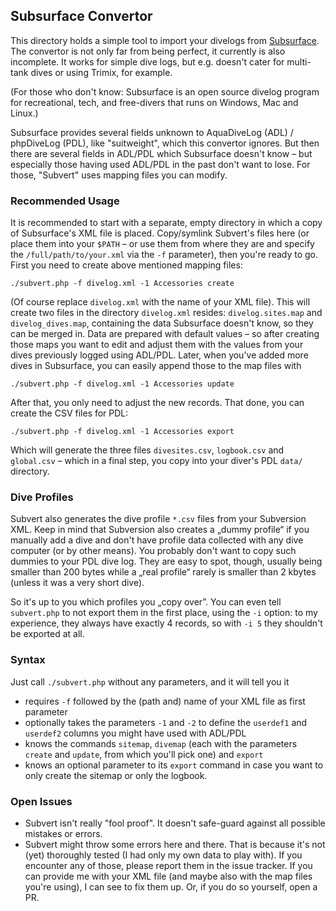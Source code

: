 ## Subsurface Convertor
This directory holds a simple tool to import your divelogs from [Subsurface](https://subsurface-divelog.org/).
The convertor is not only far from being perfect, it currently is also incomplete. It works for simple
dive logs, but e.g. doesn't cater for multi-tank dives or using Trimix, for example.

(For those who don't know: Subsurface is an open source divelog program for recreational, tech, and free-divers
that runs on Windows, Mac and Linux.)

Subsurface provides several fields unknown to AquaDiveLog (ADL) / phpDiveLog (PDL), like "suitweight",
which this convertor ignores. But then there are several fields in ADL/PDL which Subsurface doesn't
know – but especially those having used ADL/PDL in the past don't want to lose. For those, "Subvert"
uses mapping files you can modify.


### Recommended Usage
It is recommended to start with a separate, empty directory in which a copy of Subsurface's XML file is
placed. Copy/symlink Subvert's files here (or place them into your `$PATH` – or use them from where
they are and specify the `/full/path/to/your.xml` via the `-f` parameter), then you're ready to go.
First you need to create above mentioned mapping files:

    ./subvert.php -f divelog.xml -1 Accessories create

(Of course replace `divelog.xml` with the name of your XML file). This will create two files in the
directory `divelog.xml` resides: `divelog.sites.map` and `divelog_dives.map`, containing the data
Subsurface doesn't know, so they can be merged in. Data are prepared with default values – so after
creating those maps you want to edit and adjust them with the values from your dives previously
logged using ADL/PDL. Later, when you've added more dives in Subsurface, you can easily append those
to the map files with

    ./subvert.php -f divelog.xml -1 Accessories update

After that, you only need to adjust the new records. That done, you can create the CSV files for PDL:

    ./subvert.php -f divelog.xml -1 Accessories export

Which will generate the three files `divesites.csv`, `logbook.csv` and `global.csv` – which in a
final step, you copy into your diver's PDL `data/` directory.


### Dive Profiles
Subvert also generates the dive profile `*.csv` files from your Subversion XML. Keep in mind that
Subversion also creates a „dummy profile“ if you manually add a dive and don't have profile data
collected with any dive computer (or by other means). You probably don't want to copy such dummies
to your PDL dive log. They are easy to spot, though, usually being smaller than 200 bytes while a
„real profile“ rarely is smaller than 2 kbytes (unless it was a very short dive).

So it's up to you which profiles you „copy over”. You can even tell `subvert.php` to not export them
in the first place, using the `-i` option: to my experience, they always have exactly 4 records, so
with `-i 5` they shouldn't be exported at all.


### Syntax
Just call `./subvert.php` without any parameters, and it will tell you it

* requires `-f` followed by the (path and) name of your XML file as first parameter
* optionally takes the parameters `-1` and `-2` to define the `userdef1` and `userdef2` columns you might have used with ADL/PDL
* knows the commands `sitemap`, `divemap` (each with the parameters `create` and `update`, from which you'll pick one) and `export`
* knows an optional parameter to its `export` command in case you want to only create the sitemap or only the logbook.


### Open Issues
* Subvert isn't really "fool proof". It doesn't safe-guard against all possible mistakes or errors.
* Subvert might throw some errors here and there. That is because it's not (yet) thoroughly
  tested (I had only my own data to play with). If you encounter any of those, please report them
  in the issue tracker. If you can provide me with your XML file (and maybe also with the map
  files you're using), I can see to fix them up. Or, if you do so yourself, open a PR.

